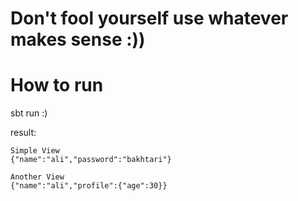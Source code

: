 Don't fool yourself use whatever makes sense :))
============================================
How to run
==========

sbt run 
:)

result: 
```
Simple View
{"name":"ali","password":"bakhtari"}
```
```
Another View
{"name":"ali","profile":{"age":30}}
```